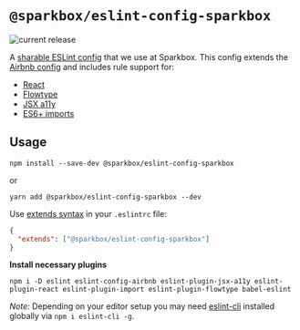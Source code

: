 # `@sparkbox/eslint-config-sparkbox`

![current release](https://github.com/sparkbox/eslint-config-sparkbox/workflows/release/badge.svg)

A [sharable ESLint config] that we use at Sparkbox. This config extends the [Airbnb config] and includes rule support for:

* [React](https://github.com/yannickcr/eslint-plugin-react)
* [Flowtype](https://github.com/gajus/eslint-plugin-flowtype)
* [JSX a11y](https://github.com/evcohen/eslint-plugin-jsx-a11y)
* [ES6+ imports](https://github.com/benmosher/eslint-plugin-import)

## Usage

`npm install --save-dev @sparkbox/eslint-config-sparkbox`

or

`yarn add @sparkbox/eslint-config-sparkbox --dev`

Use [extends syntax] in your `.eslintrc` file:

```json
{
  "extends": ["@sparkbox/eslint-config-sparkbox"]
}
```

**Install necessary plugins**

`npm i -D eslint eslint-config-airbnb eslint-plugin-jsx-a11y eslint-plugin-react eslint-plugin-import eslint-plugin-flowtype babel-eslint`

_Note:_ Depending on your editor setup you may need [eslint-cli](https://github.com/eslint/eslint-cli) installed globally via `npm i eslint-cli -g`.

[sharable ESLint config]: http://eslint.org/docs/developer-guide/shareable-configs
[extends syntax]: http://eslint.org/docs/developer-guide/shareable-configs#using-a-shareable-config
[Airbnb config]: https://github.com/airbnb/javascript

